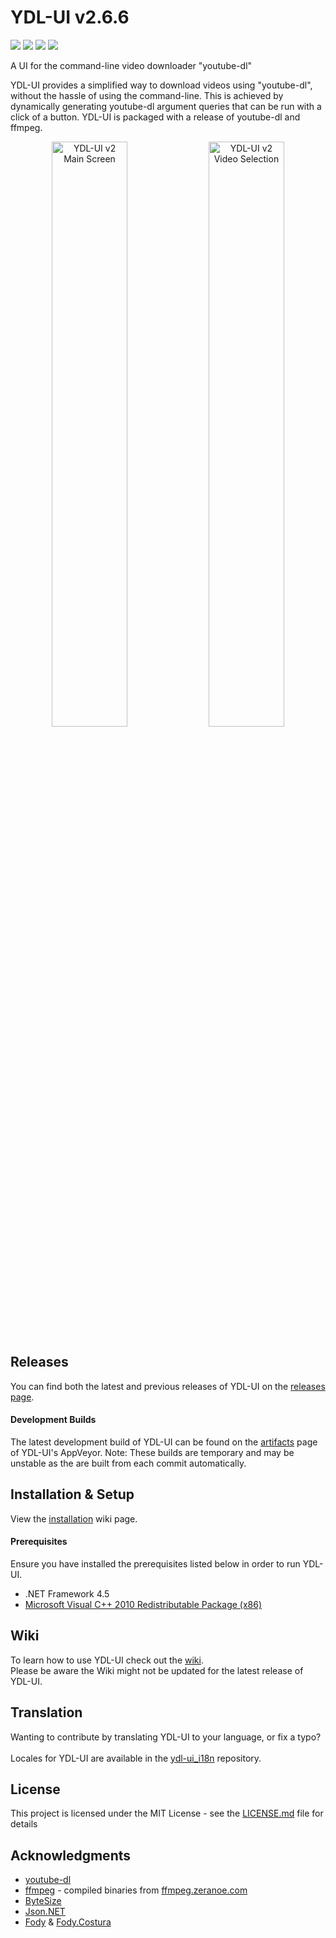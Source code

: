 # YDL-UI v2.6.6
<p float="left" align="left" width="100%">
 <img src="https://img.shields.io/github/license/Maxstupo/ydl-ui.svg" />
 <img src="https://img.shields.io/github/release/Maxstupo/ydl-ui.svg" />
 <img src="https://img.shields.io/github/downloads/Maxstupo/ydl-ui/total.svg" />
 <img src="https://ci.appveyor.com/api/projects/status/v0hl8me24o12u1xt?svg=true" />
</p>

A UI for the command-line video downloader "youtube-dl"

YDL-UI provides a simplified way to download videos using "youtube-dl", without the hassle of using the command-line. This is achieved by dynamically generating youtube-dl argument queries that can be run with a click of a button. YDL-UI is packaged with a release of youtube-dl and ffmpeg.

<p float="left" align="center" width="100%">
 <img src="https://github.com/Maxstupo/ydl-ui/blob/v2.2.0/Screenshots/YDL-UI_v2.2.0.png" width="49%" alt="YDL-UI v2 Main Screen"/>
 <img src="https://github.com/Maxstupo/ydl-ui/blob/v2.2.0/Screenshots/YDL-UI_v2.2.0_VideoSelection.png" width="49%" alt="YDL-UI v2 Video Selection"/>
</p>

## Releases

You can find both the latest and previous releases of YDL-UI on the [releases page](https://github.com/Maxstupo/ydl-ui/releases).

#### Development Builds
The latest development build of YDL-UI can be found on the [artifacts](https://ci.appveyor.com/project/Maxstupo/ydl-ui/build/artifacts) page of YDL-UI's AppVeyor.
Note: These builds are temporary and may be unstable as the are built from each commit automatically.

## Installation & Setup

View the [installation](https://github.com/Maxstupo/ydl-ui/wiki/Installation) wiki page.

#### Prerequisites
Ensure you have installed the prerequisites listed below in order to run YDL-UI.
 - .NET Framework 4.5
 - [Microsoft Visual C++ 2010 Redistributable Package (x86)](https://www.microsoft.com/en-US/download/details.aspx?id=5555)

## Wiki 
To learn how to use YDL-UI check out the [wiki](https://github.com/Maxstupo/ydl-ui/wiki).<br>Please be aware the Wiki might not be updated for the latest release of YDL-UI.

## Translation
Wanting to contribute by translating YDL-UI to your language, or fix a typo?
<br><br>
Locales for YDL-UI are available in the [ydl-ui_i18n](https://github.com/Maxstupo/ydl-ui_i18n) repository.

## License

This project is licensed under the MIT License - see the [LICENSE.md](LICENSE.md) file for details

## Acknowledgments

* [youtube-dl](https://github.com/rg3/youtube-dl)
* [ffmpeg](https://www.ffmpeg.org/) - compiled binaries from [ffmpeg.zeranoe.com](https://ffmpeg.zeranoe.com/builds/)
* [ByteSize](https://github.com/omar/ByteSize)
* [Json.NET](https://github.com/JamesNK/Newtonsoft.Json)
* [Fody](https://github.com/Fody/Fody/) & [Fody.Costura](https://github.com/Fody/Costura)
